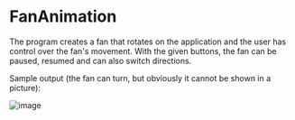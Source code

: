 # FanAnimation
The program creates a fan that rotates on the application and the user has control over the fan's movement. With the given buttons, the fan can be paused, resumed and can also switch directions.

Sample output (the fan can turn, but obviously it cannot be shown in a picture):

![image](https://user-images.githubusercontent.com/79820336/168333168-2c189454-e67a-4b7e-a63b-f74d22a962e7.png)

